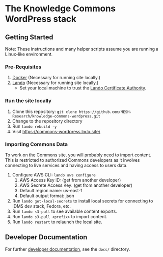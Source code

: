 # The Knowledge Commons WordPress stack

## Getting Started

Note: These instructions and many helper scripts assume you are running a Linux-like environment.

### Pre-Requisites

1. [Docker](https://www.docker.com/get-started/) (Necessary for running site locally.)
2. [Lando](https://lando.dev/download/) (Necessary for running site locally.)
   - Set your local machine to trust the [Lando Certificate Authority](https://lando.dev/blog/2020/03/20/5-things-to-do-after-you-install-lando.html).

### Run the site locally

1. Clone this repository: `git clone https://github.com/MESH-Research/knowledge-commons-wordpress.git`
2. Change to the repository directory
3. Run `lando rebuild -y`
4. Visit https://commons-wordpress.lndo.site/

### Importing Commons Data

To work on the Commons site, you will probably need to import content. This is restricted to authorized Commons developers as it involves connecting to live services and having access to users data.

1. Configure AWS CLI: `lando aws configure`
   1. AWS Access Key ID: (get from another developer)
   2. AWS Secrete Access Key: (get from another developer)
   3. Default region name: us-east-1
   4. Default output format: json
2. Run `lando get-local-secrets` to install local secrets for connecting to IDMS dev stack, Fedora, etc.
3. Run `lando s3-pull` to see available content exports.
4. Run `lando s3-pull <prefix>` to import content.
5. Run `lando restart` to relaunch the local site.

## Developer Documentation

For further [developer documentation](docs/README.md), see the `docs/` directory.
